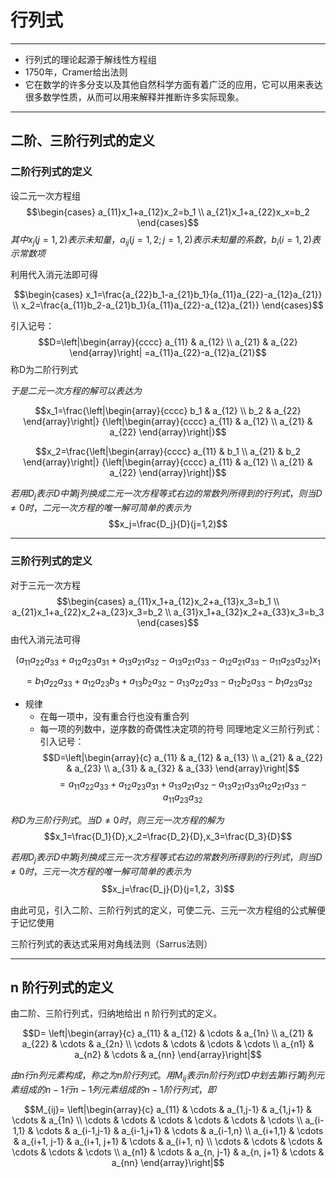 # 行列式

---

* 行列式的理论起源于解线性方程组
* 1750年，Cramer给出法则
* 它在数学的许多分支以及其他自然科学方面有着广泛的应用，它可以用来表达很多数学性质，从而可以用来解释并推断许多实际现象。

---

## 二阶、三阶行列式的定义

### 二阶行列式的定义


设二元一次方程组
$$\begin{cases}
    a_{11}x_1+a_{12}x_2=b_1 \\
    a_{21}x_1+a_{22}x_x=b_2
\end{cases}$$
$其中x_j(j=1,2)表示未知量，a_{ij}(j=1,2;j=1,2)表示未知量的系数，b_i(i=1,2)表示常数项$

利用代入消元法即可得

$$\begin{cases}
    x_1=\frac{a_{22}b_1-a_{21}b_1}{a_{11}a_{22}-a_{12}a_{21}} \\
    x_2=\frac{a_{11}b_2-a_{21}b_1}{a_{11}a_{22}-a_{12}a_{21}}
\end{cases}$$

引入记号：
$$D=\left|\begin{array}{cccc}
    a_{11} & a_{12} \\
    a_{21} & a_{22}
\end{array}\right|
=a_{11}a_{22}-a_{12}a_{21}$$
称D为二阶行列式

$于是二元一次方程的解可以表达为$

$$x_1=\frac{\left|\begin{array}{cccc}
    b_1 & a_{12} \\
    b_2 & a_{22}
\end{array}\right|}
{\left|\begin{array}{cccc}
    a_{11} & a_{12} \\
    a_{21} & a_{22}
\end{array}\right|}$$

$$x_2=\frac{\left|\begin{array}{cccc}
    a_{11} & b_1 \\
    a_{21} & b_2
\end{array}\right|}
{\left|\begin{array}{cccc}
    a_{11} & a_{12} \\
    a_{21} & a_{22}
\end{array}\right|}$$

$若用D_j表示D中第j列换成二元一次方程等式右边的常数列所得到的行列式，则当D\ne 0时，二元一次方程的唯一解可简单的表示为$
$$x_j=\frac{D_j}{D}(j=1,2)$$

---

### 三阶行列式的定义

对于三元一次方程
$$\begin{cases}
    a_{11}x_1+a_{12}x_2+a_{13}x_3=b_1 \\
    a_{21}x_1+a_{22}x_2+a_{23}x_3=b_2 \\
    a_{31}x_1+a_{32}x_2+a_{33}x_3=b_3
\end{cases}$$
由代入消元法可得

$$(a_{11}a_{22}a_{33} + a_{12}a_{23}a_{31} + a_{13}a_{21}a_{32} - a_{13}a_{21}a_{33}- a_{12}a_{21}a_{33} - a_{11}a_{23}a_{32})x_1$$

$$=b_1a_{22}a_{33} + a_{12}a_{23}b_3+ a_{13}b_2a_{32} - a_{13}a_{22}a_{33}-a_{12}b_2a_{33}-b_1a_{23}a_{32}$$

* 规律
  * 在每一项中，没有重合行也没有重合列
  * 每一项的列数中，逆序数的奇偶性决定项的符号
同理地定义三阶行列式：
引入记号：
$$D=\left|\begin{array}{c}
    a_{11} & a_{12} & a_{13} \\
    a_{21} & a_{22} & a_{23} \\
    a_{31} & a_{32} & a_{33}
\end{array}\right|$$
$$=a_{11}a_{22}a_{33} + a_{12}a_{23}a_{31} + a_{13}a_{21}a_{32} - a_{13}a_{21}a_{33} a_{12}a_{21}a_{33} - a_{11}a_{23}a_{32}$$

$称D为三阶行列式。当D\ne 0时，则三元一次方程的解为$
$$x_1=\frac{D_1}{D},x_2=\frac{D_2}{D},x_3=\frac{D_3}{D}$$

$若用D_j表示D中第j列换成三元一次方程等式右边的常数列所得到的行列式，则当D\ne 0时，三元一次方程的唯一解可简单的表示为$
$$x_j=\frac{D_j}{D}(j=1,2，3)$$

由此可见，引入二阶、三阶行列式的定义，可使二元、三元一次方程组的公式解便于记忆使用

三阶行列式的表达式采用对角线法则（Sarrus法则）

---

## n 阶行列式的定义

由二阶、三阶行列式，归纳地给出 n 阶行列式的定义。

$$D=
\left|\begin{array}{c}
    a_{11} & a_{12} & \cdots & a_{1n} \\
    a_{21} & a_{22} & \cdots & a_{2n} \\
    \cdots & \cdots & \cdots & \cdots \\
    a_{n1} & a_{n2} & \cdots & a_{nn}
\end{array}\right|$$

$由n行n列元素构成，称之为 n 阶行列式。用M_{ij}表示 n 阶行列式D中划去第i行第j列元素组成的n-1行n-1列元素组成的n-1阶行列式，即$

$$M_{ij}=
\left|\begin{array}{c}
    a_{11} & \cdots & a_{1,j-1} & a_{1,j+1} & \cdots & a_{1n} \\
    \cdots & \cdots & \cdots & \cdots & \cdots & \cdots \\
    a_{i-1,1} & \cdots & a_{i-1,j-1} &  a_{i-1,j+1} & \cdots & a_{i-1,n} \\
    a_{i+1,1} & \cdots & a_{i+1, j-1} & a_{i+1, j+1} & \cdots & a_{i+1, n} \\
    \cdots & \cdots & \cdots & \cdots & \cdots & \cdots \\
    a_{n1} & \cdots & a_{n, j-1} & a_{n, j+1} & \cdots & a_{nn}
\end{array}\right|$$


